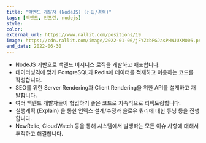 ```yaml
---
title: "백엔드 개발자 (NodeJS) (신입/경력)"
tags: [백엔드, 인프런, nodejs]
style: 
color: 
external_url: https://www.rallit.com/positions/19
image: https://cdn.rallit.com/image/2022-01-06/jFYZcbPGJasPHWJUXMO06.png
end_date: 2022-06-30
---
```


- NodeJS 기반으로 백엔드 비지니스 로직을 개발하고 배포합니다.
- 데이터성격에 맞게 PostgreSQL과 Redis에 데이터를 적재하고 이용하는 코드를 작성합니다.
- SEO를 위한 Server Rendering과 Client Rendering을 위한 API를 설계하고 개발합니다.
- 여러 백엔드 개발자들이 협업하기 좋은 코드로 지속적으로 리팩토링합니다.
- 실행계획 (Explain) 을 통한 인덱스 설계/수정과 슬로우 쿼리에 대한 튜닝 등을 진행합니다.
- NewRelic, CloudWatch 등을 통해 시스템에서 발생하는 모든 이슈 사항에 대해서 추적하고 해결합니다.
